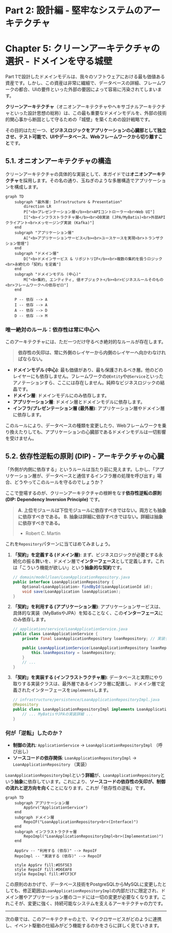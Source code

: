 # Part 2: 設計編 - 堅牢なシステムのアーキテクチャ

# Chapter 5: クリーンアーキテクチャの選択 - ドメインを守る城壁

Part 1で設計したドメインモデルは、我々のソフトウェアにおける最も価値ある資産です。しかし、この資産は非常に繊細で、データベースの詳細、フレームワークの都合、UIの要件といった外部の要因によって容易に汚染されてしまいます。

**クリーンアーキテクチャ**（オニオンアーキテクチャやヘキサゴナルアーキテクチャといった設計思想の総称）は、この最も重要なドメインモデルを、外部の技術的関心事から断固として守るための「城壁」を築くための設計戦略です。

その目的はただ一つ、**ビジネスロジックをアプリケーションの心臓部として独立させ、テスト可能で、UIやデータベース、Webフレームワークから切り離すこと**です。

## 5.1. オニオンアーキテクチャの構造

クリーンアーキテクチャの具体的な実装として、本ガイドでは**オニオンアーキテクチャ**を採用します。その名の通り、玉ねぎのような多層構造でアプリケーションを構成します。

```mermaid
graph TD
    subgraph "最外層: Infrastructure & Presentation"
        direction LR
        P["<b>プレゼンテーション層</b><br>APIコントローラー<br>Web UI"]
        I["<b>インフラストラクチャ層</b><br>DB実装 (JPA/MyBatis)<br>外部APIクライアント<br>メッセージング実装 (Kafka)"]
    end
    subgraph "アプリケーション層"
        A["<b>アプリケーションサービス</b><br>ユースケースを実現<br>トランザクション管理"]
    end
    subgraph "ドメイン層"
        D["<b>ドメインサービス & リポジトリIF</b><br>複数の集約を扱うロジック<br>永続化の「契約」を定義"]
    end
    subgraph "ドメインモデル (中心)"
        M["<b>集約, エンティティ, 値オブジェクト</b><br>ビジネスルールそのもの<br>フレームワークへの依存ゼロ"]
    end

    P -- 依存 --> A
    I -- 依存 --> A
    A -- 依存 --> D
    D -- 依存 --> M
```

### 唯一絶対のルール：依存性は常に中心へ

このアーキテクチャには、ただ一つだけ守るべき絶対的なルールが存在します。

> **依存性の矢印は、常に外側のレイヤーから内側のレイヤーへ向かわなければならない。**

-   **ドメインモデル (中心)**: 最も価値があり、最も保護されるべき層。他のどのレイヤーにも依存しません。フレームワークの`@Entity`や`@Service`といったアノテーションすら、ここには存在しません。純粋なビジネスロジックの結晶です。
-   **ドメイン層**: ドメインモデルにのみ依存します。
-   **アプリケーション層**: ドメイン層とドメインモデルに依存します。
-   **インフラ/プレゼンテーション層 (最外層)**: アプリケーション層やドメイン層に依存します。

このルールにより、データベースの種類を変更したり、Webフレームワークを乗り換えたりしても、アプリケーションの心臓部であるドメインモデルは一切影響を受けません。

## 5.2. 依存性逆転の原則 (DIP) - アーキテクチャの心臓

「外側が内側に依存する」というルールは当たり前に見えます。しかし、「アプリケーション層が、データベースと通信するインフラ層の処理を呼び出す」場合、どうやってこのルールを守るのでしょうか？

ここで登場するのが、クリーンアーキテクチャの根幹をなす**依存性逆転の原則 (DIP: Dependency Inversion Principle)** です。

> **A. 上位モジュールは下位モジュールに依存すべきではない。両方とも抽象に依存すべきである。**
> **B. 抽象は詳細に依存すべきではない。詳細は抽象に依存すべきである。**
> - Robert C. Martin

これを`Repository`パターンに当てはめてみましょう。

1.  **「契約」を定義する (ドメイン層)**: まず、ビジネスロジックが必要とする永続化の振る舞いを、ドメイン層で**インターフェース**として定義します。これは「こういう機能が欲しい」という**抽象的な契約**です。

    ```java
    // domain/model/loan/LoanApplicationRepository.java
    public interface LoanApplicationRepository {
        Optional<LoanApplication> findById(LoanApplicationId id);
        void save(LoanApplication loanApplication);
    }
    ```

2.  **「契約」を利用する (アプリケーション層)**: アプリケーションサービスは、具体的な実装（MyBatisやJPA）を知ることなく、この**インターフェース**にのみ依存します。

    ```java
    // application/service/LoanApplicationService.java
    public class LoanApplicationService {
        private final LoanApplicationRepository loanRepository; // 実装クラスではなく、IFに依存

        public LoanApplicationService(LoanApplicationRepository loanRepository) {
            this.loanRepository = loanRepository;
        }
        // ...
    }
    ```

3.  **「契約」を実装する (インフラストラクチャ層)**: データベースと実際にやり取りする実装クラスは、最外層であるインフラ層に配置し、ドメイン層で定義されたインターフェースを`implements`します。

    ```java
    // infrastructure/persistence/LoanApplicationRepositoryImpl.java
    @Repository
    public class LoanApplicationRepositoryImpl implements LoanApplicationRepository {
        // ... MyBatisやJPAの実装詳細 ...
    }
    ```

### 何が「逆転」したのか？

-   **制御の流れ**: `ApplicationService` → `LoanApplicationRepositoryImpl` （呼び出し）
-   **ソースコードの依存関係**: `LoanApplicationRepositoryImpl` → `LoanApplicationRepository` （実装）

`LoanApplicationRepositoryImpl`という**詳細**が、`LoanApplicationRepository`という**抽象**に依存しています。これにより、**ソースコードの依存性の矢印が、制御の流れと逆方向を向く**ことになります。これが「依存性の逆転」です。

```mermaid
graph TD
    subgraph アプリケーション層
        AppSrv("ApplicationService")
    end
    subgraph ドメイン層
        RepoIF("LoanApplicationRepository<br>(Interface)")
    end
    subgraph インフラストラクチャ層
        RepoImpl("LoanApplicationRepositoryImpl<br>(Implementation)")
    end

    AppSrv -- "利用する (依存)" --> RepoIF
    RepoImpl -- "実装する (依存)" --> RepoIF

    style AppSrv fill:#D5F5E3
    style RepoIF fill:#D6EAF8
    style RepoImpl fill:#FCF3CF
```

この原則のおかげで、データベース技術をPostgreSQLからMySQLに変更したとしても、修正範囲は`LoanApplicationRepositoryImpl`の内部だけに限定され、ドメイン層やアプリケーション層のコードには一切の変更が必要なくなります。これこそが、変更に強く、持続可能なシステムを支えるアーキテクチャの力です。

---
次の章では、このアーキテクチャの上で、マイクロサービスがどのように連携し、イベント駆動の仕組みがどう機能するのかをさらに詳しく見ていきます。 